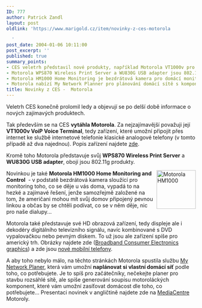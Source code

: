```yaml
---
ID: 777
author: Patrick Zandl
layout: post
oldlink: 'https://www.marigold.cz/item/novinky-z-ces-motorola

  '
post_date: 2004-01-06 10:11:00
post_excerpt: ''
published: true
summary_points:
- CES veletrh představil nové produkty, například Motorola VT1000v pro analogové telefony.
- Motorola WPS870 Wireless Print Server a WU830G USB adapter jsou 802.11g produkty.
- Motorola HM1000 Home Monitoring je bezdrátová kamera pro domácí monitoring.
- Motorola nabízí My Network Planner pro plánování domácí sítě s komponenty Motorola.
title: Novinky z CES -  Motorola
---
```


<p>
Veletrh CES konečně prolomil ledy a objevují se po delší době informace o nových zajímavých produktech. </p>

<p>
Tak především se na CES <STRONG>vytáhla Motorola</STRONG>. Za nejzajímavější považuji její <STRONG>VT1000v VoiP Voice Terminal</STRONG>, tedy zařízení, které umožní připojit přes internet ke službě internetové telefonie klasické analogové telefony (v tomto případě až dva najednou). Popis zařízení najdete <A href="http://broadband.motorola.com/noflash/vt1000.html" target=_blank>zde</A>.</p>

<p>
Kromě toho Motorola představuje svůj <STRONG>WPS870 Wireless Print Server</STRONG> a <STRONG>WU830G USB adapter</STRONG>, obojí jsou 802.11g produkty. </p>

<p>
<IMG height=103 alt="Motorola HM1000" src="/wp-content/uploads/motorolahm1000_sm.jpg" width=104 align=right>Novinkou je také <STRONG>Motorola HM1000 Home Monitoring and Control</STRONG>&#160; - v podstatě bezdrátová kamera sloužící pro monitoring toho, co se děje u vás doma, vypadá to na hezké a zajímavé řešení, jenže samozřejmě založené na tom, že američani mohou mít svůj domov připojený pevnou linkou a občas by se chtěli podívat, co se v něm děje, nic pro naše dialupy... </p>

<p>
Motorola také představuje své HD obrazová zařízení, tedy displeje ale i dekodéry digitálního televizního signálu, navíc kombinované s DVD vypalovačkou nebo pevným diskem. To už jsou ale zařízení spíše pro americký trh. Obrázky najdete zde (<A href="http://www.motorola.com/mediacenter/graphics/list/0,,53-1,00.html" target=_blank>Broadband Consumer Electronics graphics</A>) a zde jsou <A href="http://www.motorola.com/mediacenter/graphics/list/0,,54-1,00.html" target=_blank>nové mobilní telefony</A>.</p>

<p>
A aby toho nebylo málo, na těchto stránkách Motorola spustila službu <A href="http://broadband.motorola.com/consumers/support/mynetworkplanner.asp">My Network Planer</A>, která vám umožní <STRONG>naplánovat si vlastní domácí síť</STRONG> podle toho, co potřebujete. Je to spíš pro začátečníky, nečekejte planer pro stavbu rozsáhlé sítě, ale spíše generování soupisu motoroláckých komponent, které vám umožní zasíťovat domácost dle toho, co potřebujete... Presentaci novinek v angličtině najdete zde na <A href="http://www.motorola.com/mediacenter/news/detail/0,,3714_3101_23,00.html" target=_blank>MediaCentre</A> Motoroly.</p>